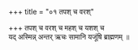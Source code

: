 +++
title = "०१ तपश् च वरश्"

+++
तपश् च वरश् च महश् च यशश् च  
यद् अस्मिन्न् अन्तर् ऋचः सामानि यजूंषि ब्राह्मणम् ॥